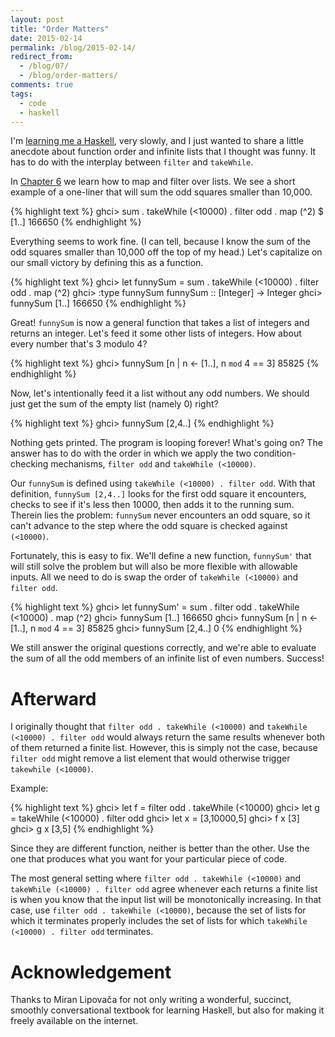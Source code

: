 ```yaml
---
layout: post
title: "Order Matters"
date: 2015-02-14
permalink: /blog/2015-02-14/
redirect_from: 
  - /blog/07/
  - /blog/order-matters/
comments: true
tags:
  - code
  - haskell
---
```


I'm [learning me a Haskell][lyah], very slowly, and I just wanted to share a little anecdote about function order and infinite lists that I thought was funny.
It has to do with the interplay between `filter` and `takeWhile`.

<!--break-->

In [Chapter 6][hof] we learn how to map and filter over lists.
We see a short example of a one-liner that will sum the odd squares smaller than 10,000.

{% highlight text %}
ghci> sum . takeWhile (<10000) . filter odd . map (^2) $ [1..]
166650
{% endhighlight %}

Everything seems to work fine.
(I can tell, because I know the sum of the odd squares smaller than 10,000 off the top of my head.)
Let's capitalize on our small victory by defining this as a function.

{% highlight text %}
ghci> let funnySum = sum . takeWhile (<10000) . filter odd . map (^2)
ghci> :type funnySum
funnySum :: [Integer] -> Integer
ghci> funnySum [1..]
166650
{% endhighlight %}

Great!
`funnySum` is now a general function that takes a list of integers and returns an integer.
Let's feed it some other lists of integers.
How about every number that's 3 modulo 4?

{% highlight text %}
ghci> funnySum [n | n <- [1..], n `mod` 4 == 3]
85825
{% endhighlight %}

Now, let's intentionally feed it a list without any odd numbers.
We should just get the sum of the empty list (namely 0) right?

{% highlight text %}
ghci> funnySum [2,4..]
{% endhighlight %}

Nothing gets printed.
The program is looping forever!
What's going on?
The answer has to do with the order in which we apply the two condition-checking mechanisms, `filter odd` and `takeWhile (<10000)`.

Our `funnySum` is defined using `takeWhile (<10000) . filter odd`.
With that definition, `funnySum [2,4..]` looks for the first odd square it encounters, checks to see if it's less then 10000, then adds it to the running sum.
Therein lies the problem: `funnySum` never encounters an odd square, so it can't advance to the step where the odd square is checked against `(<10000)`.

Fortunately, this is easy to fix.
We'll define a new function, `funnySum'` that will still solve the problem but will also be more flexible with allowable inputs.
All we need to do is swap the order of `takeWhile (<10000)` and `filter odd`.

{% highlight text %}
ghci> let funnySum' = sum . filter odd . takeWhile (<10000) . map (^2)
ghci> funnySum [1..]
166650
ghci> funnySum [n | n <- [1..], n `mod` 4 == 3]
85825
ghci> funnySum [2,4..]
0
{% endhighlight %}

We still answer the original questions correctly, and we're able to evaluate the sum of all the odd members of an infinite list of even numbers.
Success!

# Afterward

I originally thought that `filter odd . takeWhile (<10000)` and `takeWhile (<10000) . filter odd` would always return the same results whenever both of them returned a finite list.
However, this is simply not the case, because `filter odd` might remove a list element that would otherwise trigger `takewhile (<10000)`.

Example:

{% highlight text %}
ghci> let f = filter odd . takeWhile (<10000)
ghci> let g = takeWhile (<10000) . filter odd
ghci> let x = [3,10000,5]
ghci> f x
[3]
ghci> g x
[3,5]
{% endhighlight %}

Since they are different function, neither is better than the other.
Use the one that produces what you want for your particular piece of code.

The most general setting where `filter odd . takeWhile (<10000)` and `takeWhile (<10000) . filter odd` agree whenever each returns a finite list is when you know that the input list will be monotonically increasing.
In that case, use `filter odd . takeWhile (<10000)`, because the set of lists for which it terminates properly includes the set of lists for which `takeWhile (<10000) . filter odd` terminates.

# Acknowledgement

Thanks to Miran Lipovača for not only writing a wonderful, succinct, smoothly conversational textbook for learning Haskell, but also for making it freely available on the internet.

  [lyah]: http://learnyouahaskell.com
  [hof]: http://learnyouahaskell.com/higher-order-functions
